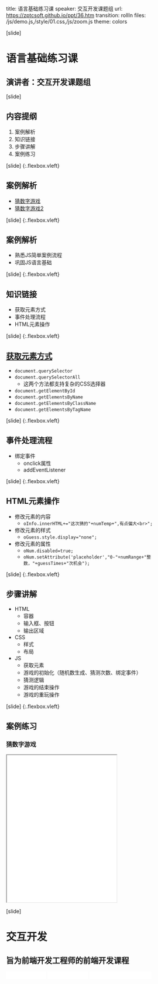 title: 语言基础练习课
speaker: 交互开发课题组
url: https://zptcsoft.github.io/ppt/36.htm
transition: rollIn
files: /js/demo.js,/style/01.css,/js/zoom.js
theme: colors

[slide]
# 语言基础练习课
## 演讲者：交互开发课题组

[slide]
## 内容提纲
1. 案例解析
2. 知识链接
3. 步骤讲解
4. 案例练习

[slide] {:.flexbox.vleft}
## 案例解析
- [猜数字游戏](https://bestace.github.io/fed/ppt/demos/jsBase/guessNum.html)
- [猜数字游戏2](https://bestace.github.io/fed/ppt/demos/jsBase/guessNum2.html)

[slide] {:.flexbox.vleft}
## 案例解析
- 熟悉JS简单案例流程
- 巩固JS语言基础

[slide] {:.flexbox.vleft}
## 知识链接
- 获取元素方式
- 事件处理流程
- HTML元素操作

[slide] {:.flexbox.vleft}
## [获取元素方式](http://javascript.ruanyifeng.com/dom/document.html#toc22)
- `document.querySelector`
- `document.querySelectorAll`
	- 这两个方法都支持复杂的CSS选择器
- `document.getElementById`
- `document.getElementsByName`
- `document.getElementsByClassName`
- `document.getElementsByTagName`

[slide] {:.flexbox.vleft}
## 事件处理流程
- 绑定事件
	- onclick属性
	- addEventListener

[slide] {:.flexbox.vleft}
## HTML元素操作
- 修改元素的内容
	- `oInfo.innerHTML+="这次猜的"+numTemp+",有点偏大<br>";`
- 修改元素的样式
	- `oGuess.style.display="none";`
- 修改元素的属性
	- `oNum.disabled=true;`
	- `oNum.setAttribute('placeholder',"0-"+numRange+"整数，"+guessTimes+"次机会");`

[slide] {:.flexbox.vleft}
## 步骤讲解
- HTML
	- 容器
	- 输入框、按钮
	- 输出区域
- CSS
	- 样式
	- 布局
- JS
	- 获取元素
	- 游戏的初始化（随机数生成、猜测次数、绑定事件）
	- 猜测逻辑
	- 游戏的结束操作
	- 游戏的重玩操作

[slide] {:.flexbox.vleft}
## 案例练习
### 猜数字游戏
<iframe src="/demos/editor.html?file=jsBase/guessNum" style="height:400px;"></iframe>

[slide]
# 交互开发
## 旨为前端开发工程师的前端开发课程
<small style="vertical-align:middle;display:inline-block">
<iframe src="//ghbtns.com/github-btn.html?user=bestace&repo=fed&type=star&count=true" allowtransparency="true" frameborder="0" scrolling="0" width="100" height="20" style="width:110px;height:20px;  background-color: transparent;"></iframe>
<iframe src="//ghbtns.com/github-btn.html?user=bestace&repo=fed&type=fork&count=true" allowtransparency="true" frameborder="0" scrolling="0" width="100" height="20" style="width:110px;height:20px;  background-color: transparent;"></iframe>
<iframe src="//ghbtns.com/github-btn.html?user=zptcsoft&repo=zptcsoft.github.io&type=follow&count=false" allowtransparency="true" frameborder="0" scrolling="0" width="170" height="20" style="width:170px;height:20px;  background-color: transparent;"></iframe></small>
